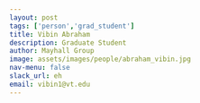 ```yaml
---
layout: post 
tags: ['person','grad_student']
title: Vibin Abraham 
description: Graduate Student 
author: Mayhall Group 
image: assets/images/people/abraham_vibin.jpg
nav-menu: false 
slack_url: eh
email: vibin1@vt.edu
---
```


